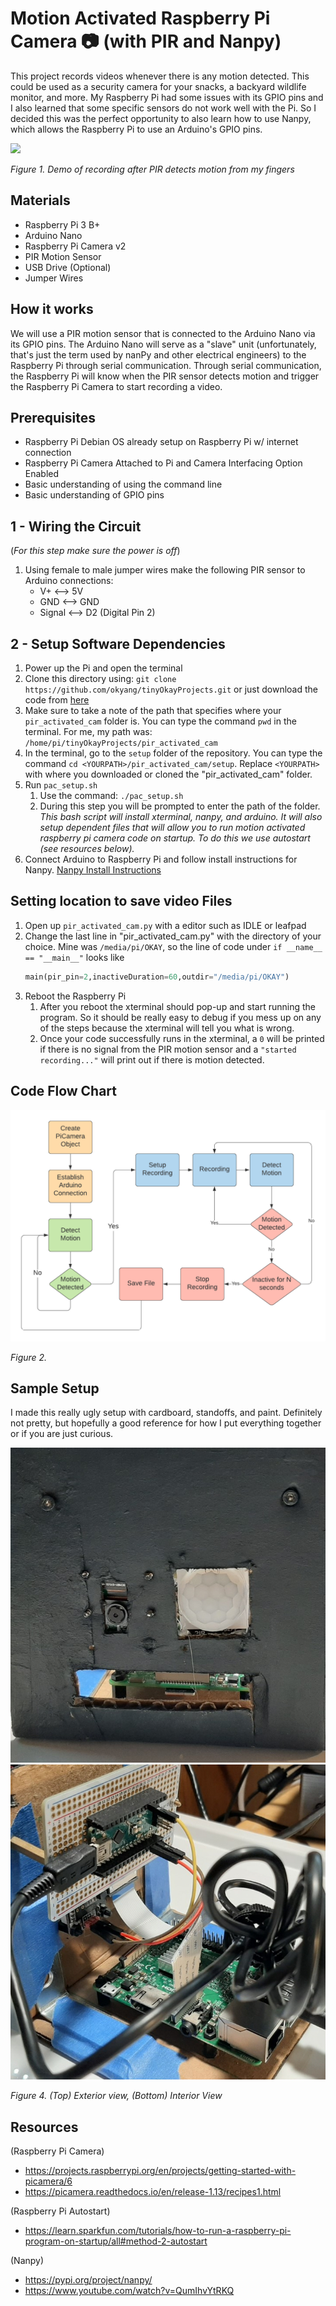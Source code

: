 # Motion Activated Raspberry Pi Camera :camera: (with PIR and Nanpy)

This project records videos whenever there is any motion detected. This could be used as a security camera for your snacks, a backyard wildlife monitor, and more. My Raspberry Pi had some issues with its GPIO pins and I also learned that some specific sensors do not work well with the Pi. So I decided this was the perfect opportunity to also learn how to use Nanpy, which allows the Raspberry Pi to use an Arduino's GPIO pins.


![](assets/demo.gif)

*Figure 1. Demo of recording after PIR detects motion from my fingers*

## Materials
- Raspberry Pi 3 B+
- Arduino Nano
- Raspberry Pi Camera v2
- PIR Motion Sensor
- USB Drive (Optional)
- Jumper Wires

## How it works

We will use a PIR motion sensor that is connected to the Arduino Nano via its GPIO pins. The Arduino Nano will serve as a "slave" unit (unfortunately, that's just the term used by nanPy and other electrical engineers) to the Raspberry Pi through serial communication. Through serial communication, the Raspberry Pi will know when the PIR sensor detects motion and trigger the Raspberry Pi Camera to start recording a video.

## Prerequisites
- Raspberry Pi Debian OS already setup on Raspberry Pi w/ internet connection
- Raspberry Pi Camera Attached to Pi and Camera Interfacing Option Enabled
- Basic understanding of using the command line
- Basic understanding of GPIO pins


## 1 - Wiring the Circuit

(*For this step make sure the power is off*)

 1. Using female to male jumper wires make the following PIR sensor to Arduino connections:
    - V+ <--> 5V
    - GND <--> GND
    - Signal <--> D2 (Digital Pin 2)

## 2 - Setup Software Dependencies

1. Power up the Pi and open the terminal
2. Clone this directory using: `git clone https://github.com/okyang/tinyOkayProjects.git`  or just download the code from [here](https://github.com/okyang/tinyOkayProjects.git)
3. Make sure to take a note of the path that specifies where your `pir_activated_cam` folder is. You can type the command `pwd` in the terminal. For me, my path was: `/home/pi/tinyOkayProjects/pir_activated_cam`
4. In the terminal, go to the `setup` folder of the repository. You can type the command `cd <YOURPATH>/pir_activated_cam/setup`. Replace `<YOURPATH>` with where you downloaded or cloned the "pir_activated_cam" folder.
5. Run `pac_setup.sh`
    1. Use the command: `./pac_setup.sh`
    2. During this step you will be prompted to enter the path of the folder.
       *This bash script will install xterminal, nanpy, and arduino. It will also setup dependent files that will allow you to run motion activated raspberry pi camera code on startup. To do this we use autostart (see resources below).*
1. Connect Arduino to Raspberry Pi and follow install instructions for Nanpy. [Nanpy Install Instructions](https://pypi.org/project/nanpy/#how-to-build-and-install)

## Setting location to save video Files

1. Open up `pir_activated_cam.py` with a editor such as IDLE or leafpad
2. Change the last line in "pir_activated_cam.py" with the directory of your choice. Mine was `/media/pi/OKAY`, so the line of code under `if __name__ == "__main__"` looks like
    ```python
    main(pir_pin=2,inactiveDuration=60,outdir="/media/pi/OKAY")
    ```
3. Reboot the Raspberry Pi
    1. After you reboot the xterminal should pop-up and start running the program. So it should be really easy to debug if you mess up on any of the steps because the xterminal will tell you what is wrong.
    1. Once your code successfully runs in the xterminal, a `0` will be printed if there is no signal from the PIR motion sensor and a `"started recording..."` will print out if there is motion detected.

## Code Flow Chart
![chart](assets/PIR%20Activated%20Cam.png)

*Figure 2.*

## Sample Setup
I made this really ugly setup with cardboard, standoffs, and paint. Definitely not pretty, but hopefully a good reference for how I put everything together or if you are just curious.

![](assets/hacky_setup_picture2.jpg)
![](assets/hacky_setup_picture.jpg)

*Figure 4. (Top) Exterior view, (Bottom) Interior View*
## Resources
(Raspberry Pi Camera)
- https://projects.raspberrypi.org/en/projects/getting-started-with-picamera/6
- https://picamera.readthedocs.io/en/release-1.13/recipes1.html

(Raspberry Pi Autostart)
- https://learn.sparkfun.com/tutorials/how-to-run-a-raspberry-pi-program-on-startup/all#method-2-autostart

(Nanpy)
- https://pypi.org/project/nanpy/
- https://www.youtube.com/watch?v=QumIhvYtRKQ
